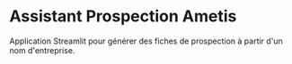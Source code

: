 # Assistant Prospection Ametis

Application Streamlit pour générer des fiches de prospection à partir d'un nom d'entreprise.